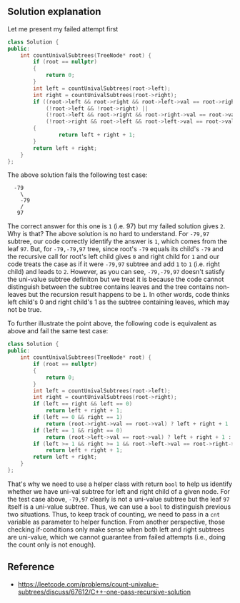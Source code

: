 ## Solution explanation

Let me present my failed attempt first

```cpp
class Solution {
public:
    int countUnivalSubtrees(TreeNode* root) {
        if (root == nullptr)
        {
            return 0;
        }
        int left = countUnivalSubtrees(root->left);
        int right = countUnivalSubtrees(root->right);
        if ((root->left && root->right && root->left->val == root->right->val && root->val == root->left->val) ||
            (!root->left && !root->right) ||
            (!root->left && root->right && root->right->val == root->val) ||
            (!root->right && root->left && root->left->val == root->val))
        {
                return left + right + 1;
        }
        return left + right;
    }
};
```

The above solution fails the following test case:

```
  -79
    \
    -79
    /
   97
```

The correct answer for this one is `1` (i.e. 97) but my failed solution gives `2`. Why is that? The above solution is
no hard to understand. For `-79,97` subtree, our code correctly identify the answer is `1`, which comes from the leaf `97`.
But, for `-79,-79,97` tree, since root's `-79` equals its child's `-79` and the recursive call for root's left child gives
`0` and right child for `1` and our code treats the case as if it were `-79,97` subtree and add `1` to `1` (i.e. right child) and leads to `2`.
However, as you can see, `-79,-79,97` doesn't satisfy the uni-value subtree definiton but we treat it is because
the code cannot distinguish between the subtree contains leaves and the tree contains non-leaves but the recursion result happens
to be `1`. In other words, code thinks left child's 0 and right child's 1 as the subtree containing leaves, which may not be true.

To further illustrate the point above, the following code is equivalent as above and fail the same test case:

```cpp
class Solution {
public:
    int countUnivalSubtrees(TreeNode* root) {
        if (root == nullptr)
        {
            return 0;
        }
        int left = countUnivalSubtrees(root->left);
        int right = countUnivalSubtrees(root->right);
        if (left == right && left == 0)
            return left + right + 1;
        if (left == 0 && right == 1)
            return (root->right->val == root->val) ? left + right + 1 : right;
        if (left == 1 && right == 0)
            return (root->left->val == root->val) ? left + right + 1 : left;
        if (left >= 1 && right >= 1 && root->left->val == root->right->val && root->right->val == root->val)
            return left + right + 1;
        return left + right;
    }
};
```

That's why we need to use a helper class with return `bool` to help us identify whether we have uni-val subtree for
left and right child of a given node. For the test case above, `-79,97` clearly is not a uni-value subtree but
the leaf `97` itself is a uni-value subtree. Thus, we can use a `bool` to distinguish previous two situations. Thus,
to keep track of counting, we need to pass in a `cnt` variable as parameter to helper function. From another perspective,
those checking if-conditions only make sense when both left and right subtrees are uni-value, which we cannot guarantee
from failed attempts (i.e., doing the count only is not enough).


## Reference

- https://leetcode.com/problems/count-univalue-subtrees/discuss/67612/C++-one-pass-recursive-solution